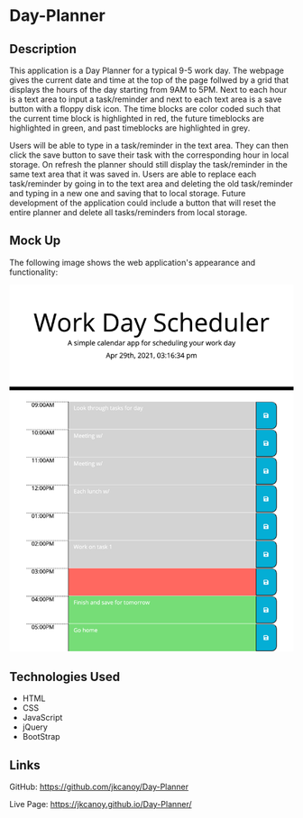 # Day-Planner

## Description

This application is a Day Planner for a typical 9-5 work day. The webpage gives the current date and time at the top of the page follwed by a grid that displays the hours of the day starting from 9AM to 5PM. Next to each hour is a text area to input a task/reminder and next to each text area is a save button with a floppy disk icon. The time blocks are color coded such that the current time block is highlighted in red, the future timeblocks are highlighted in green, and past timeblocks are highlighted in grey.

Users will be able to type in a task/reminder in the text area. They can then click the save button to save their task with the corresponding hour in local storage. On refresh the planner should still display the task/reminder in the same text area that it was saved in. Users are able to replace each task/reminder by going in to the text area and deleting the old task/reminder and typing in a new one and saving that to local storage. Future development of the application could include a button that will reset the entire planner and delete all tasks/reminders from local storage.

## Mock Up

The following image shows the web application's appearance and functionality:

![The day planner includes timeblocks for 9-5 with an area to save tasks/reminders and are color coded grey, red, and green for past, present, and future respectively](./assets/dayPlanner.png)

## Technologies Used

* HTML
* CSS
* JavaScript
* jQuery
* BootStrap

## Links

GitHub: https://github.com/jkcanoy/Day-Planner

Live Page: https://jkcanoy.github.io/Day-Planner/

